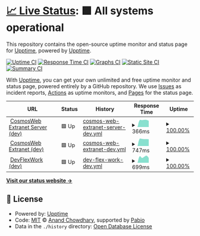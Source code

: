 # [📈 Live Status](https://upptime.github.io/upptime): <!--live status--> **🟩 All systems operational**

This repository contains the open-source uptime monitor and status page for [Upptime](https://upptime.js.org), powered by [Upptime](https://github.com/upptime/upptime).

[![Uptime CI](https://github.com/upptime/upptime2/workflows/Uptime%20CI/badge.svg)](https://github.com/upptime/upptime2/actions?query=workflow%3A%22Uptime+CI%22)
[![Response Time CI](https://github.com/upptime/upptime2/workflows/Response%20Time%20CI/badge.svg)](https://github.com/upptime/upptime2/actions?query=workflow%3A%22Response+Time+CI%22)
[![Graphs CI](https://github.com/upptime/upptime2/workflows/Graphs%20CI/badge.svg)](https://github.com/upptime/upptime2/actions?query=workflow%3A%22Graphs+CI%22)
[![Static Site CI](https://github.com/upptime/upptime2/workflows/Static%20Site%20CI/badge.svg)](https://github.com/upptime/upptime2/actions?query=workflow%3A%22Static+Site+CI%22)
[![Summary CI](https://github.com/upptime/upptime2/workflows/Summary%20CI/badge.svg)](https://github.com/upptime/upptime2/actions?query=workflow%3A%22Summary+CI%22)

With [Upptime](https://upptime.js.org), you can get your own unlimited and free uptime monitor and status page, powered entirely by a GitHub repository. We use [Issues](https://github.com/upptime/upptime/issues) as incident reports, [Actions](https://github.com/upptime/upptime2/actions) as uptime monitors, and [Pages](https://upptime.github.io/upptime) for the status page.

<!--start: status pages-->
<!-- This summary is generated by Upptime (https://github.com/upptime/upptime) -->
<!-- Do not edit this manually, your changes will be overwritten -->
<!-- prettier-ignore -->
| URL | Status | History | Response Time | Uptime |
| --- | ------ | ------- | ------------- | ------ |
| <img alt="" src="https://icons.duckduckgo.com/ip3/dev.server.extranet.cosmosweb.cloud.ico" height="13"> [CosmosWeb Extranet Server (dev)](https://dev.server.extranet.cosmosweb.cloud/api/v0/status) | 🟩 Up | [cosmos-web-extranet-server-dev.yml](https://github.com/israelliebana/upptime2/commits/HEAD/history/cosmos-web-extranet-server-dev.yml) | <details><summary><img alt="Response time graph" src="./graphs/cosmos-web-extranet-server-dev/response-time-week.png" height="20"> 366ms</summary><br><a href="https://israelliebana.github.io/upptime2/history/cosmos-web-extranet-server-dev"><img alt="Response time 366" src="https://img.shields.io/endpoint?url=https%3A%2F%2Fraw.githubusercontent.com%2Fisraelliebana%2Fupptime2%2FHEAD%2Fapi%2Fcosmos-web-extranet-server-dev%2Fresponse-time.json"></a><br><a href="https://israelliebana.github.io/upptime2/history/cosmos-web-extranet-server-dev"><img alt="24-hour response time 366" src="https://img.shields.io/endpoint?url=https%3A%2F%2Fraw.githubusercontent.com%2Fisraelliebana%2Fupptime2%2FHEAD%2Fapi%2Fcosmos-web-extranet-server-dev%2Fresponse-time-day.json"></a><br><a href="https://israelliebana.github.io/upptime2/history/cosmos-web-extranet-server-dev"><img alt="7-day response time 366" src="https://img.shields.io/endpoint?url=https%3A%2F%2Fraw.githubusercontent.com%2Fisraelliebana%2Fupptime2%2FHEAD%2Fapi%2Fcosmos-web-extranet-server-dev%2Fresponse-time-week.json"></a><br><a href="https://israelliebana.github.io/upptime2/history/cosmos-web-extranet-server-dev"><img alt="30-day response time 366" src="https://img.shields.io/endpoint?url=https%3A%2F%2Fraw.githubusercontent.com%2Fisraelliebana%2Fupptime2%2FHEAD%2Fapi%2Fcosmos-web-extranet-server-dev%2Fresponse-time-month.json"></a><br><a href="https://israelliebana.github.io/upptime2/history/cosmos-web-extranet-server-dev"><img alt="1-year response time 366" src="https://img.shields.io/endpoint?url=https%3A%2F%2Fraw.githubusercontent.com%2Fisraelliebana%2Fupptime2%2FHEAD%2Fapi%2Fcosmos-web-extranet-server-dev%2Fresponse-time-year.json"></a></details> | <details><summary><a href="https://israelliebana.github.io/upptime2/history/cosmos-web-extranet-server-dev">100.00%</a></summary><a href="https://israelliebana.github.io/upptime2/history/cosmos-web-extranet-server-dev"><img alt="All-time uptime 100.00%" src="https://img.shields.io/endpoint?url=https%3A%2F%2Fraw.githubusercontent.com%2Fisraelliebana%2Fupptime2%2FHEAD%2Fapi%2Fcosmos-web-extranet-server-dev%2Fuptime.json"></a><br><a href="https://israelliebana.github.io/upptime2/history/cosmos-web-extranet-server-dev"><img alt="24-hour uptime 100.00%" src="https://img.shields.io/endpoint?url=https%3A%2F%2Fraw.githubusercontent.com%2Fisraelliebana%2Fupptime2%2FHEAD%2Fapi%2Fcosmos-web-extranet-server-dev%2Fuptime-day.json"></a><br><a href="https://israelliebana.github.io/upptime2/history/cosmos-web-extranet-server-dev"><img alt="7-day uptime 100.00%" src="https://img.shields.io/endpoint?url=https%3A%2F%2Fraw.githubusercontent.com%2Fisraelliebana%2Fupptime2%2FHEAD%2Fapi%2Fcosmos-web-extranet-server-dev%2Fuptime-week.json"></a><br><a href="https://israelliebana.github.io/upptime2/history/cosmos-web-extranet-server-dev"><img alt="30-day uptime 100.00%" src="https://img.shields.io/endpoint?url=https%3A%2F%2Fraw.githubusercontent.com%2Fisraelliebana%2Fupptime2%2FHEAD%2Fapi%2Fcosmos-web-extranet-server-dev%2Fuptime-month.json"></a><br><a href="https://israelliebana.github.io/upptime2/history/cosmos-web-extranet-server-dev"><img alt="1-year uptime 100.00%" src="https://img.shields.io/endpoint?url=https%3A%2F%2Fraw.githubusercontent.com%2Fisraelliebana%2Fupptime2%2FHEAD%2Fapi%2Fcosmos-web-extranet-server-dev%2Fuptime-year.json"></a></details>
| <img alt="" src="https://icons.duckduckgo.com/ip3/dev.extranet.cosmosweb.cloud.ico" height="13"> [CosmosWeb Extranet (dev)](https://dev.extranet.cosmosweb.cloud/health) | 🟩 Up | [cosmos-web-extranet-dev.yml](https://github.com/israelliebana/upptime2/commits/HEAD/history/cosmos-web-extranet-dev.yml) | <details><summary><img alt="Response time graph" src="./graphs/cosmos-web-extranet-dev/response-time-week.png" height="20"> 747ms</summary><br><a href="https://israelliebana.github.io/upptime2/history/cosmos-web-extranet-dev"><img alt="Response time 747" src="https://img.shields.io/endpoint?url=https%3A%2F%2Fraw.githubusercontent.com%2Fisraelliebana%2Fupptime2%2FHEAD%2Fapi%2Fcosmos-web-extranet-dev%2Fresponse-time.json"></a><br><a href="https://israelliebana.github.io/upptime2/history/cosmos-web-extranet-dev"><img alt="24-hour response time 747" src="https://img.shields.io/endpoint?url=https%3A%2F%2Fraw.githubusercontent.com%2Fisraelliebana%2Fupptime2%2FHEAD%2Fapi%2Fcosmos-web-extranet-dev%2Fresponse-time-day.json"></a><br><a href="https://israelliebana.github.io/upptime2/history/cosmos-web-extranet-dev"><img alt="7-day response time 747" src="https://img.shields.io/endpoint?url=https%3A%2F%2Fraw.githubusercontent.com%2Fisraelliebana%2Fupptime2%2FHEAD%2Fapi%2Fcosmos-web-extranet-dev%2Fresponse-time-week.json"></a><br><a href="https://israelliebana.github.io/upptime2/history/cosmos-web-extranet-dev"><img alt="30-day response time 747" src="https://img.shields.io/endpoint?url=https%3A%2F%2Fraw.githubusercontent.com%2Fisraelliebana%2Fupptime2%2FHEAD%2Fapi%2Fcosmos-web-extranet-dev%2Fresponse-time-month.json"></a><br><a href="https://israelliebana.github.io/upptime2/history/cosmos-web-extranet-dev"><img alt="1-year response time 747" src="https://img.shields.io/endpoint?url=https%3A%2F%2Fraw.githubusercontent.com%2Fisraelliebana%2Fupptime2%2FHEAD%2Fapi%2Fcosmos-web-extranet-dev%2Fresponse-time-year.json"></a></details> | <details><summary><a href="https://israelliebana.github.io/upptime2/history/cosmos-web-extranet-dev">100.00%</a></summary><a href="https://israelliebana.github.io/upptime2/history/cosmos-web-extranet-dev"><img alt="All-time uptime 100.00%" src="https://img.shields.io/endpoint?url=https%3A%2F%2Fraw.githubusercontent.com%2Fisraelliebana%2Fupptime2%2FHEAD%2Fapi%2Fcosmos-web-extranet-dev%2Fuptime.json"></a><br><a href="https://israelliebana.github.io/upptime2/history/cosmos-web-extranet-dev"><img alt="24-hour uptime 100.00%" src="https://img.shields.io/endpoint?url=https%3A%2F%2Fraw.githubusercontent.com%2Fisraelliebana%2Fupptime2%2FHEAD%2Fapi%2Fcosmos-web-extranet-dev%2Fuptime-day.json"></a><br><a href="https://israelliebana.github.io/upptime2/history/cosmos-web-extranet-dev"><img alt="7-day uptime 100.00%" src="https://img.shields.io/endpoint?url=https%3A%2F%2Fraw.githubusercontent.com%2Fisraelliebana%2Fupptime2%2FHEAD%2Fapi%2Fcosmos-web-extranet-dev%2Fuptime-week.json"></a><br><a href="https://israelliebana.github.io/upptime2/history/cosmos-web-extranet-dev"><img alt="30-day uptime 100.00%" src="https://img.shields.io/endpoint?url=https%3A%2F%2Fraw.githubusercontent.com%2Fisraelliebana%2Fupptime2%2FHEAD%2Fapi%2Fcosmos-web-extranet-dev%2Fuptime-month.json"></a><br><a href="https://israelliebana.github.io/upptime2/history/cosmos-web-extranet-dev"><img alt="1-year uptime 100.00%" src="https://img.shields.io/endpoint?url=https%3A%2F%2Fraw.githubusercontent.com%2Fisraelliebana%2Fupptime2%2FHEAD%2Fapi%2Fcosmos-web-extranet-dev%2Fuptime-year.json"></a></details>
| <img alt="" src="https://icons.duckduckgo.com/ip3/dev.devflexwork.com.ico" height="13"> [DevFlexWork (dev)](https://dev.devflexwork.com/api/health) | 🟩 Up | [dev-flex-work-dev.yml](https://github.com/israelliebana/upptime2/commits/HEAD/history/dev-flex-work-dev.yml) | <details><summary><img alt="Response time graph" src="./graphs/dev-flex-work-dev/response-time-week.png" height="20"> 699ms</summary><br><a href="https://israelliebana.github.io/upptime2/history/dev-flex-work-dev"><img alt="Response time 699" src="https://img.shields.io/endpoint?url=https%3A%2F%2Fraw.githubusercontent.com%2Fisraelliebana%2Fupptime2%2FHEAD%2Fapi%2Fdev-flex-work-dev%2Fresponse-time.json"></a><br><a href="https://israelliebana.github.io/upptime2/history/dev-flex-work-dev"><img alt="24-hour response time 699" src="https://img.shields.io/endpoint?url=https%3A%2F%2Fraw.githubusercontent.com%2Fisraelliebana%2Fupptime2%2FHEAD%2Fapi%2Fdev-flex-work-dev%2Fresponse-time-day.json"></a><br><a href="https://israelliebana.github.io/upptime2/history/dev-flex-work-dev"><img alt="7-day response time 699" src="https://img.shields.io/endpoint?url=https%3A%2F%2Fraw.githubusercontent.com%2Fisraelliebana%2Fupptime2%2FHEAD%2Fapi%2Fdev-flex-work-dev%2Fresponse-time-week.json"></a><br><a href="https://israelliebana.github.io/upptime2/history/dev-flex-work-dev"><img alt="30-day response time 699" src="https://img.shields.io/endpoint?url=https%3A%2F%2Fraw.githubusercontent.com%2Fisraelliebana%2Fupptime2%2FHEAD%2Fapi%2Fdev-flex-work-dev%2Fresponse-time-month.json"></a><br><a href="https://israelliebana.github.io/upptime2/history/dev-flex-work-dev"><img alt="1-year response time 699" src="https://img.shields.io/endpoint?url=https%3A%2F%2Fraw.githubusercontent.com%2Fisraelliebana%2Fupptime2%2FHEAD%2Fapi%2Fdev-flex-work-dev%2Fresponse-time-year.json"></a></details> | <details><summary><a href="https://israelliebana.github.io/upptime2/history/dev-flex-work-dev">100.00%</a></summary><a href="https://israelliebana.github.io/upptime2/history/dev-flex-work-dev"><img alt="All-time uptime 100.00%" src="https://img.shields.io/endpoint?url=https%3A%2F%2Fraw.githubusercontent.com%2Fisraelliebana%2Fupptime2%2FHEAD%2Fapi%2Fdev-flex-work-dev%2Fuptime.json"></a><br><a href="https://israelliebana.github.io/upptime2/history/dev-flex-work-dev"><img alt="24-hour uptime 100.00%" src="https://img.shields.io/endpoint?url=https%3A%2F%2Fraw.githubusercontent.com%2Fisraelliebana%2Fupptime2%2FHEAD%2Fapi%2Fdev-flex-work-dev%2Fuptime-day.json"></a><br><a href="https://israelliebana.github.io/upptime2/history/dev-flex-work-dev"><img alt="7-day uptime 100.00%" src="https://img.shields.io/endpoint?url=https%3A%2F%2Fraw.githubusercontent.com%2Fisraelliebana%2Fupptime2%2FHEAD%2Fapi%2Fdev-flex-work-dev%2Fuptime-week.json"></a><br><a href="https://israelliebana.github.io/upptime2/history/dev-flex-work-dev"><img alt="30-day uptime 100.00%" src="https://img.shields.io/endpoint?url=https%3A%2F%2Fraw.githubusercontent.com%2Fisraelliebana%2Fupptime2%2FHEAD%2Fapi%2Fdev-flex-work-dev%2Fuptime-month.json"></a><br><a href="https://israelliebana.github.io/upptime2/history/dev-flex-work-dev"><img alt="1-year uptime 100.00%" src="https://img.shields.io/endpoint?url=https%3A%2F%2Fraw.githubusercontent.com%2Fisraelliebana%2Fupptime2%2FHEAD%2Fapi%2Fdev-flex-work-dev%2Fuptime-year.json"></a></details>

<!--end: status pages-->

[**Visit our status website →**](https://upptime.github.io/upptime)

## 📄 License

- Powered by: [Upptime](https://github.com/upptime/upptime)
- Code: [MIT](./LICENSE) © [Anand Chowdhary](https://anandchowdhary.com), supported by [Pabio](https://pabio.com)
- Data in the `./history` directory: [Open Database License](https://opendatacommons.org/licenses/odbl/1-0/)
